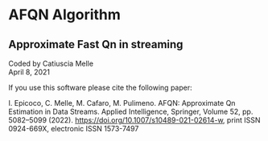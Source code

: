 
# AFQN Algorithm                                       
## Approximate Fast Qn in streaming                     

Coded by Catiuscia Melle                                                                                  
April 8, 2021                                        

If you use this software please cite the following paper:

I. Epicoco, C. Melle, M. Cafaro, M. Pulimeno. AFQN: Approximate Qn Estimation in Data Streams. Applied Intelligence, Springer, Volume 52, pp. 5082–5099 (2022). https://doi.org/10.1007/s10489-021-02614-w, print ISSN 0924-669X, electronic ISSN 1573-7497
